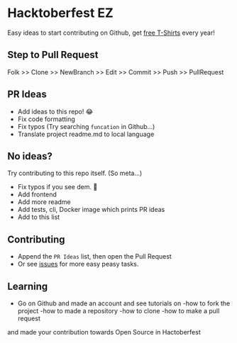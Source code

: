# Hacktoberfest EZ

Easy ideas to start contributing on Github, get [free T-Shirts](http://hacktoberfest.digitalocean.com/) every year!

## Step to Pull Request
Folk >> Clone >> NewBranch >> Edit >> Commit >> Push >> PullRequest  

## PR Ideas
- Add ideas to this repo! 😂
- Fix code formatting
- Fix typos (Try searching `funcation` in Github...)
- Translate project readme.md to local language

## No ideas?
Try contributing to this repo itself. (So meta...)
- Fix typos if you see dem. 👀
- Add frontend
- Add more readme
- Add tests, cli, Docker image which prints PR ideas
- Add to this list

## Contributing
- Append the `PR Ideas` list, then open the Pull Request
- Or see [issues](https://github.com/narze/hacktoberfest_ez/issues) for more easy peasy tasks.
 ## Learning 
 - Go on Github and made an account and see tutorials on 
    -how to fork the project
    -how to made a repository
    -how to clone
    -how to make a pull request
    
 and made your contribution towards Open Source in Hactoberfest   
